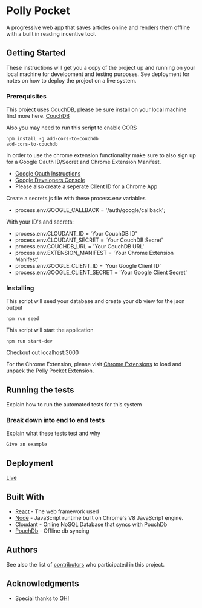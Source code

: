 # Polly Pocket

A progressive web app that saves articles online and renders them offline with a built in reading incentive tool.


## Getting Started

These instructions will get you a copy of the project up and running on your local machine for development and testing purposes. See deployment for notes on how to deploy the project on a live system.


### Prerequisites

This project uses CouchDB, please be sure install on your local machine
find more here. [CouchDB](http://couchdb.apache.org)

Also you may need to run this script to enable CORS

```
npm install -g add-cors-to-couchdb
add-cors-to-couchdb
```

In order to use the chrome extension functionality make sure to also sign up for a Google Oauth ID/Secret and Chrome Extension Manifest. 
* [Google Oauth Instructions](https://developers.google.com/identity/protocols/OAuth2)
* [Google Developers Console](https://console.developers.google.com)
* Please also create a seperate Client ID for a Chrome App


Create a secrets.js file with these process.env variables

* process.env.GOOGLE_CALLBACK = '/auth/google/callback';

With your ID's and secrets: 
* process.env.CLOUDANT_ID = 'Your CouchDB ID'
* process.env.CLOUDANT_SECRET = 'Your CouchDB Secret'
* process.env.COUCHDB_URL = 'Your CouchDB URL'
* process.env.EXTENSION_MANIFEST = 'Your Chrome Extension Manifest'
* process.env.GOOGLE_CLIENT_ID = 'Your Google Client ID'
* process.env.GOOGLE_CLIENT_SECRET = 'Your Google Client Secret'


### Installing

This script will seed your database and create your db view for the json output

```
npm run seed
```

This script will start the application

```
npm run start-dev
```

Checkout out localhost:3000


For the Chrome Extension, please visit [Chrome Extensions](chrome://extensions/) to load and unpack the Polly Pocket Extension. 


## Running the tests

Explain how to run the automated tests for this system


### Break down into end to end tests

Explain what these tests test and why

```
Give an example
```

## Deployment

[Live](https://pollypocket-gracehopper.herokuapp.com)


## Built With

* [React](https://reactjs.org) - The web framework used
* [Node](https://nodejs.org/en/) - JavaScript runtime built on Chrome's V8 JavaScript engine.
* [Cloudant](https://www.ibm.com/cloud/cloudant) - Online NoSQL Database that syncs with PouchDb
* [PouchDb](https://pouchdb.com) - Offline db syncing


## Authors

See also the list of [contributors](https://github.com/orgs/teenage-soup-for-the-chicken-soul/people) who participated in this project.


## Acknowledgments

* Special thanks to [GH](https://www.gracehopper.com)!
